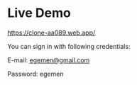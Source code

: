 # Live Demo

https://clone-aa089.web.app/

You can sign in with following credentials:

E-mail: egemen@gmail.com

Password: egemen
